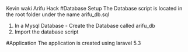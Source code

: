 Kevin waki Arifu Hack
#Database Setup
The Database script is located in the root folder under the name arifu_db.sql
1. In a Mysql Database - Create the Database called arifu_db
2. Import the database script

#Application
The application is created using laravel 5.3
